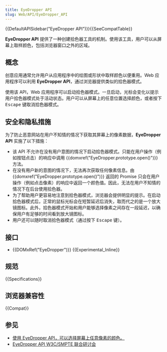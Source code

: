 ```yaml
---
title: EyeDropper API
slug: Web/API/EyeDropper_API
---
```


{{DefaultAPISidebar("EyeDropper API")}}{{SeeCompatTable}}

**EyeDropper API** 提供了一种创建拾色器工具的机制。使用该工具，用户可以从屏幕上取样颜色，包括浏览器窗口之外的区域。

## 概念

创意应用通常允许用户从应用程序中的绘图或形状中取样颜色以便重用。Web 应用程序可以利用 **EyeDropper API**，通过浏览器提供类似的拾色器模式。

使用该 API，Web 应用程序可以启动拾色器模式。一旦启动，光标会变化以提示用户拾色器模式处于活动状态。用户可以从屏幕上的任意位置选择颜色，或者按下 <kbd>Escape</kbd> 键取消拾色器模式。

## 安全和隐私措施

为了防止恶意网站在用户不知情的情况下获取其屏幕上的像素数据，**EyeDropper API** 实施了以下措施：

- 该 API 不允许在没有用户意图的情况下启动拾色器模式。只能在用户操作（例如按钮点击）的响应中调用 {{domxref("EyeDropper.prototype.open()")}} 方法。
- 在没有用户新的意图的情况下，无法再次获取任何像素信息。由 {{domxref("EyeDropper.prototype.open()")}} 返回的 Promise 只会在用户操作（例如点击像素）的响应中返回一个颜色值。因此，无法在用户不知情的情况下在后台使用拾色器。
- 为了帮助用户更容易地注意到拾色器模式，浏览器会提供明显的提示。在启动拾色器模式后，正常的鼠标光标会在短暂延迟后消失，取而代之的是一个放大镜图标。此外，拾色器模式开始和用户能够选择像素之间存在一段延迟，以确保用户有足够的时间看到放大镜图标。
- 用户还可以随时取消拾色器模式（通过按下 <kbd>Escape</kbd> 键）。

## 接口

- {{DOMxRef("EyeDropper")}} {{Experimental_Inline}}

## 规范

{{Specifications}}

## 浏览器兼容性

{{Compat}}

## 参见

- [使用 EyeDropper API，可以选择屏幕上任意像素的颜色。](https://developer.chrome.google.cn/articles/eyedropper/)
- [EyeDropper API W3C/SMPTE 联合研讨会](https://www.w3.org/2021/03/media-production-workshop/talks/patrick-brosset-eyedropper-api.html)
